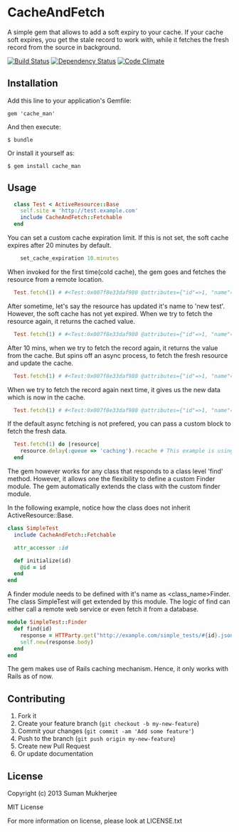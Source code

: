 # CacheAndFetch

A simple gem that allows to add a soft expiry to your cache.
If your cache soft expires, you get the stale record to work with,
while it fetches the fresh record from the source in background.

[![Build Status](https://travis-ci.org/sumanmukherjee03/cache_and_fetch.png)](https://travis-ci.org/sumanmukherjee03/cache_and_fetch)
[![Dependency Status](https://gemnasium.com/sumanmukherjee03/cache_and_fetch.png)](https://gemnasium.com/sumanmukherjee03/cache_and_fetch)
[![Code Climate](https://codeclimate.com/github/sumanmukherjee03/cache_and_fetch.png)](https://codeclimate.com/github/sumanmukherjee03/cache_and_fetch)

## Installation

Add this line to your application's Gemfile:

    gem 'cache_man'

And then execute:

    $ bundle

Or install it yourself as:

    $ gem install cache_man

## Usage

```ruby
  class Test < ActiveResource::Base
    self.site = 'http://test.example.com'
    include CacheAndFetch::Fetchable
  end
```

You can set a custom cache expiration limit. If this is not set, the soft cache expires after 20 minutes by default.
```ruby
    set_cache_expiration 10.minutes
```

When invoked for the first time(cold cache), the gem goes and fetches the resource from a remote location.
```ruby
  Test.fetch(1) # #<Test:0x007f8e33daf980 @attributes={"id"=>1, "name"=>"test"}, @prefix_options={}, @persisted=true, @cache_expires_at=1370049015>
```

After sometime, let's say the resource has updated it's name to 'new test'.
However, the soft cache has not yet expired.
When we try to fetch the resource again, it returns the cached value.
```ruby
  Test.fetch(1) # #<Test:0x007f8e33daf980 @attributes={"id"=>1, "name"=>"test"}, @prefix_options={}, @persisted=true, @cache_expires_at=1370049015>
```

After 10 mins, when we try to fetch the record again, it returns the value from the cache.
But spins off an async process, to fetch the fresh resource and update the cache.
```ruby
  Test.fetch(1) # #<Test:0x007f8e33daf980 @attributes={"id"=>1, "name"=>"test"}, @prefix_options={}, @persisted=true, @cache_expires_at=1370049015>
```
 
When we try to fetch the record again next time, it gives us the new data which is now in the cache.
```ruby
  Test.fetch(1) # #<Test:0x007f8e33daf980 @attributes={"id"=>1, "name"=>"new test"}, @prefix_options={}, @persisted=true, @cache_expires_at=1370049915>
```

If the default async fetching is not prefered, you can pass a custom block to fetch the fresh data.
```ruby
  Test.fetch(1) do |resource|
    resource.delay(:queue => 'caching').recache # This example is using delayed_jobs
  end
```

The gem however works for any class that responds to a class level 'find' method.
However, it allows one the flexibility to define a custom Finder module.
The gem automatically extends the class with the custom finder module.

In the following example, notice how the class does not inherit ActiveResource::Base.
```ruby
class SimpleTest
  include CacheAndFetch::Fetchable

  attr_accessor :id

  def initialize(id)
    @id = id
  end
end
```

A finder module needs to be defined with it's name as <class_name>Finder.
The class SimpleTest will get extended by this module. The logic of find
can either call a remote web service or even fetch it from a database.
```ruby
module SimpleTest::Finder
  def find(id)
    response = HTTParty.get("http://example.com/simple_tests/#{id}.json") # This example uses httparty
    self.new(response.body)
  end
end
```

The gem makes use of Rails caching mechanism.
Hence, it only works with Rails as of now.

## Contributing

1. Fork it
2. Create your feature branch (`git checkout -b my-new-feature`)
3. Commit your changes (`git commit -am 'Add some feature'`)
4. Push to the branch (`git push origin my-new-feature`)
5. Create new Pull Request
6. Or update documentation

## License
Copyright (c) 2013 Suman Mukherjee

MIT License

For more information on license, please look at LICENSE.txt
